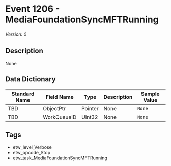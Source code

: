 # Event 1206 - MediaFoundationSyncMFTRunning
###### Version: 0

## Description
None

## Data Dictionary
|Standard Name|Field Name|Type|Description|Sample Value|
|---|---|---|---|---|
|TBD|ObjectPtr|Pointer|None|`None`|
|TBD|WorkQueueID|UInt32|None|`None`|

## Tags
* etw_level_Verbose
* etw_opcode_Stop
* etw_task_MediaFoundationSyncMFTRunning